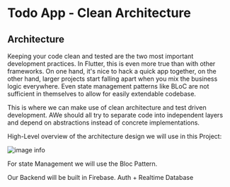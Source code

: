 # Todo App - Clean Architecture

## Architecture

Keeping your code clean and tested are the two most important development practices. In Flutter, this is even more true than with other frameworks. On one hand, it's nice to hack a quick app together, on the other hand, larger projects start falling apart when you mix the business logic everywhere. Even state management patterns like BLoC are not sufficient in themselves to allow for easily extendable codebase.

This is where we can make use of clean architecture and test driven development. AWe should all try to separate code into independent layers and depend on abstractions instead of concrete implementations.

High-Level overview of the architecture design we will use in this Project:


![image info](images/Architecture.png)



For state Management we will use the Bloc Pattern.

Our Backend will be built in Firebase. Auth + Realtime Database